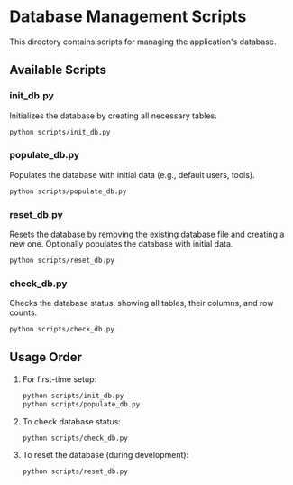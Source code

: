 # Database Management Scripts

This directory contains scripts for managing the application's database.

## Available Scripts

### init_db.py
Initializes the database by creating all necessary tables.
```bash
python scripts/init_db.py
```

### populate_db.py
Populates the database with initial data (e.g., default users, tools).
```bash
python scripts/populate_db.py
```

### reset_db.py
Resets the database by removing the existing database file and creating a new one.
Optionally populates the database with initial data.
```bash
python scripts/reset_db.py
```

### check_db.py
Checks the database status, showing all tables, their columns, and row counts.
```bash
python scripts/check_db.py
```

## Usage Order

1. For first-time setup:
   ```bash
   python scripts/init_db.py
   python scripts/populate_db.py
   ```

2. To check database status:
   ```bash
   python scripts/check_db.py
   ```

3. To reset the database (during development):
   ```bash
   python scripts/reset_db.py
   ``` 